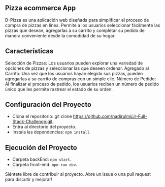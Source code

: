 ## Pizza ecommerce App

D-Pizza es una aplicación web diseñada para simplificar el proceso de compra de pizzas en línea. Permite a los usuarios seleccionar fácilmente las pizzas que desean, agregarlas a su carrito y completar su pedido de manera conveniente desde la comodidad de su hogar.

## Características
Selección de Pizzas: Los usuarios pueden explorar una variedad de opciones de pizzas y seleccionar las que deseen ordenar.
Agregado al Carrito: Una vez que los usuarios hayan elegido sus pizzas, pueden agregarlas a su carrito de compras con un simple clic.
Número de Pedido: Al finalizar el proceso de pedido, los usuarios reciben un número de pedido único que les permite rastrear el estado de su orden.

## Configuración del Proyecto
- Clona el repositorio: git clone https://github.com/nadirulmi/Jr-Full-Stack-Challenge.git.
- Entra al directorio del proyecto.
- Instala las dependencias: `npm install`.

## Ejecución del Proyecto

- Carpeta backEnd: `npm start`.
- Carpeta front-end: `npm run dev`.

Siéntete libre de contribuir al proyecto. Abre un issue o una pull request para discutir y mejorar!
